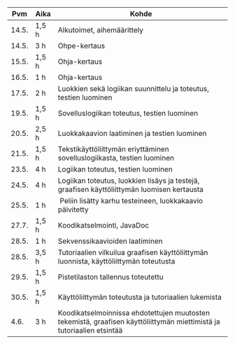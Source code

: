 |Pvm   | Aika	| Kohde		|
|------|--------|---------------|
|14.5. | 1,5 h	| Alkutoimet, aihemäärittely |
|14.5. | 3 h	| Ohpe-kertaus |
|15.5. | 1,5 h 	| Ohja-kertaus |
|16.5. | 1 h	| Ohja-kertaus |
|17.5. | 2 h 	| Luokkien sekä logiikan suunnittelu ja toteutus, testien luominen |
|19.5. | 1,5 h	| Sovelluslogiikan toteutus, testien luominen |
|20.5. | 2,5 h	| Luokkakaavion laatiminen ja testien luominen |
|21.5. | 1,5 h	| Tekstikäyttöliittymän eriyttäminen sovelluslogiikasta, testien luominen |
|23.5. | 4 h	| Logiikan toteutus, testien luominen |
|24.5. | 4 h 	| Logiikan toteutus, luokkien lisäys ja testejä, graafisen käyttöliittymän luomisen kertausta |
|25.5. | 1 h	| Peliin lisätty karhu testeineen, luokkakaavio päivitetty |
|27.7. | 1,5 h	| Koodikatselmointi, JavaDoc |
|28.5. | 1 h	| Sekvenssikaavioiden laatiminen |
|28.5. | 3,5 h	| Tutoriaalien vilkuilua graafisen käyttöliittymän luonnista, käyttöliittymän toteutusta |
|29.5. | 1,5 h	| Pistetilaston tallennus toteutettu |
|30.5. | 1,5 h	| Käyttöliittymän toteutusta ja tutoriaalien lukemista |
|4.6.  | 3 h	| Koodikatselmoinnissa ehdotettujen muutosten tekemistä, graafisen käyttöliittymän miettimistä ja tutoriaalien etsintää |
